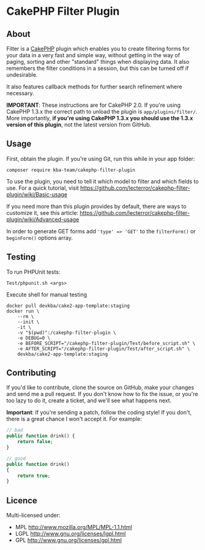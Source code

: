 # CakePHP Filter Plugin

## About

Filter is a [CakePHP][] plugin which enables you to create filtering forms for your data
in a very fast and simple way, without getting in the way of paging, sorting and other
"standard" things when displaying data. It also remembers the filter conditions in a
session, but this can be turned off if undesirable.

It also features callback methods for further search refinement where necessary.

**IMPORTANT**: These instructions are for CakePHP 2.0. If you're using CakePHP 1.3.x
the correct path to unload the plugin is `app/plugins/filter/`. More importantly,
**if you're using CakePHP 1.3.x you should use the 1.3.x version of this plugin**,
not the latest version from GitHub.

## Usage

First, obtain the plugin. If you're using Git, run this while in your app folder:

```shell
composer require kba-team/cakephp-filter-plugin
```

To use the plugin, you need to tell it which model to filter and which fields to use. For
a quick tutorial, visit <https://github.com/lecterror/cakephp-filter-plugin/wiki/Basic-usage>

If you need more than this plugin provides by default, there are ways to customize it, see
this article: <https://github.com/lecterror/cakephp-filter-plugin/wiki/Advanced-usage>

In order to generate GET forms add `'type' => 'GET'` to the `filterForm()` or `beginForm()` options array.

## Testing

To run PHPUnit tests:

```shell
Test/phpunit.sh <args>
```

Execute shell for manual testing

```shell
docker pull devkba/cake2-app-template:staging
docker run \
    --rm \
    --init \
    -it \
    -v "$(pwd)":/cakephp-filter-plugin \
    -e DEBUG=0 \
    -e BEFORE_SCRIPT="/cakephp-filter-plugin/Test/before_script.sh" \
    -e AFTER_SCRIPT="/cakephp-filter-plugin/Test/after_script.sh" \
    devkba/cake2-app-template:staging
```

## Contributing

If you'd like to contribute, clone the source on GitHub, make your changes and send me a pull request.
If you don't know how to fix the issue, or you're too lazy to do it, create a ticket, and we'll see
what happens next.

**Important**: If you're sending a patch, follow the coding style! If you don't, there is a great
chance I won't accept it. For example:

```php
// bad
public function drink() {
    return false;
}
```

```php
// good
public function drink()
{
    return true;
}
```

## Licence

Multi-licensed under:

* MPL <http://www.mozilla.org/MPL/MPL-1.1.html>
* LGPL <http://www.gnu.org/licenses/lgpl.html>
* GPL <http://www.gnu.org/licenses/gpl.html>

[CakePHP]: http://cakephp.org/
